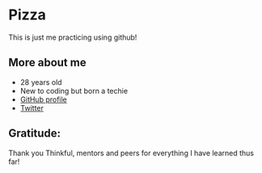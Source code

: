 # Pizza

This is just me practicing using github!

## More about me

* 28 years old
* New to coding but born a techie
* [GitHub profile](https://github.com/jenna-chestnut)
* [Twitter](https://twitter.com/Jennabot5000)

## Gratitude:

Thank you Thinkful, mentors and peers for everything I have learned thus far!
